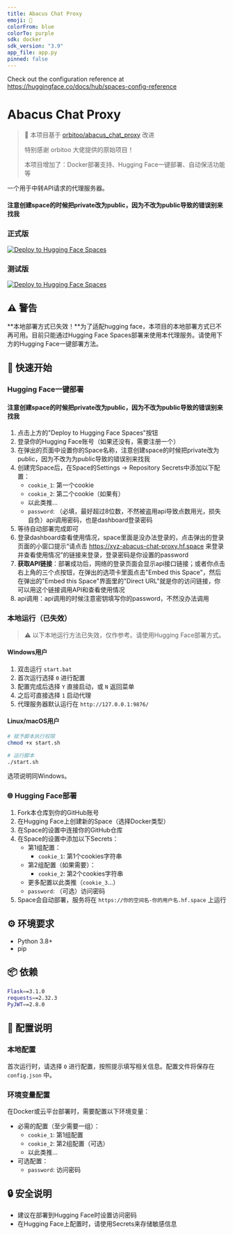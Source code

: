 ```yaml
---
title: Abacus Chat Proxy
emoji: 🤖
colorFrom: blue
colorTo: purple
sdk: docker
sdk_version: "3.9"
app_file: app.py
pinned: false
---
```


Check out the configuration reference at https://huggingface.co/docs/hub/spaces-config-reference

# Abacus Chat Proxy

> 📢 本项目基于 [orbitoo/abacus_chat_proxy](https://github.com/orbitoo/abacus_chat_proxy) 改进
> 
> 特别感谢 orbitoo 大佬提供的原始项目！
> 
> 本项目增加了：Docker部署支持、Hugging Face一键部署、自动保活功能等

一个用于中转API请求的代理服务器。

#### 注意创建space的时候把private改为public，因为不改为public导致的错误别来找我

### 正式版
[![Deploy to Hugging Face Spaces](https://huggingface.co/datasets/huggingface/badges/raw/main/deploy-to-spaces-lg.svg)](https://huggingface.co/spaces/malt666/abacus_chat_proxy?duplicate=true)

### 测试版
[![Deploy to Hugging Face Spaces](https://huggingface.co/datasets/huggingface/badges/raw/main/deploy-to-spaces-lg.svg)](https://huggingface.co/spaces/malt666/abacus_proxy?duplicate=true)


## ⚠️ 警告

**本地部署方式已失效！**为了适配hugging face，本项目的本地部署方式已不再可用。目前只能通过Hugging Face Spaces部署来使用本代理服务。请使用下方的Hugging Face一键部署方法。

## 🚀 快速开始

### Hugging Face一键部署

#### 注意创建space的时候把private改为public，因为不改为public导致的错误别来找我

1. 点击上方的"Deploy to Hugging Face Spaces"按钮
2. 登录你的Hugging Face账号（如果还没有，需要注册一个）
3. 在弹出的页面中设置你的Space名称，注意创建space的时候把private改为public，因为不改为为public导致的错误别来找我
4. 创建完Space后，在Space的Settings -> Repository Secrets中添加以下配置：
   - `cookie_1`: 第一个cookie
   - `cookie_2`: 第二个cookie（如果有）
   - 以此类推...
   - `password`: （必填，最好超过8位数，不然被盗用api导致点数用光，损失自负）api调用密码，也是dashboard登录密码
5. 等待自动部署完成即可
6. 登录dashboard查看使用情况，space里面是没办法登录的，点击弹出的登录页面的小窗口提示“请点击 https://xyz-abacus-chat-proxy.hf.space 来登录并查看使用情况”的链接来登录，登录密码是你设置的password
7. **获取API链接**：部署成功后，网络的登录页面会显示api接口链接；或者你点击右上角的三个点按钮，在弹出的选项卡里面点击"Embed this Space"，然后在弹出的"Embed this Space"界面里的"Direct URL"就是你的访问链接，你可以用这个链接调用API和查看使用情况
8. api调用：api调用的时候注意密钥填写你的password，不然没办法调用
### 本地运行（已失效）

> ⚠️ 以下本地运行方法已失效，仅作参考。请使用Hugging Face部署方式。

#### Windows用户

1. 双击运行 `start.bat`
2. 首次运行选择 `0` 进行配置
3. 配置完成后选择 `Y` 直接启动，或 `N` 返回菜单
4. 之后可直接选择 `1` 启动代理
5. 代理服务器默认运行在 `http://127.0.0.1:9876/`

#### Linux/macOS用户

```bash
# 赋予脚本执行权限
chmod +x start.sh

# 运行脚本
./start.sh
```

选项说明同Windows。

### 🌐 Hugging Face部署

1. Fork本仓库到你的GitHub账号
2. 在Hugging Face上创建新的Space（选择Docker类型）
3. 在Space的设置中连接你的GitHub仓库
4. 在Space的设置中添加以下Secrets：
   - 第1组配置：
     - `cookie_1`: 第1个cookies字符串
   - 第2组配置（如果需要）：
     - `cookie_2`: 第2个cookies字符串
   - 更多配置以此类推（`cookie_3`...）
   - `password`: （可选）访问密码
5. Space会自动部署，服务将在 `https://你的空间名-你的用户名.hf.space` 上运行

## ⚙️ 环境要求

- Python 3.8+
- pip

## 📦 依赖

```bash
Flask==3.1.0
requests==2.32.3
PyJWT==2.8.0
```

## 📝 配置说明

### 本地配置

首次运行时，请选择 `0` 进行配置，按照提示填写相关信息。配置文件将保存在 `config.json` 中。

### 环境变量配置

在Docker或云平台部署时，需要配置以下环境变量：

- 必需的配置（至少需要一组）：
  - `cookie_1`: 第1组配置
  - `cookie_2`: 第2组配置（可选）
  - 以此类推...
- 可选配置：
  - `password`: 访问密码

## 🔒 安全说明

- 建议在部署到Hugging Face时设置访问密码
- 在Hugging Face上配置时，请使用Secrets来存储敏感信息 
